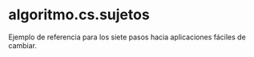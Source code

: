 # algoritmo.cs.sujetos
Ejemplo de referencia para los siete pasos hacia aplicaciones fáciles de cambiar.
